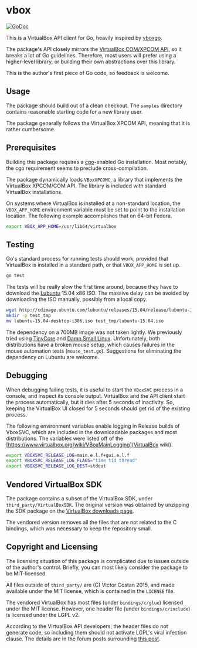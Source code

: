 # vbox

[![GoDoc](https://godoc.org/github.com/pwnall/vbox?status.svg)](https://godoc.org/github.com/pwnall/vbox)

This is a VirtualBox API client for Go, heavily inspired by
[vboxgo](https://github.com/th4t/vboxgo/).

The package's API closely mirrors the
[VirtualBox COM/XPCOM API](https://www.virtualbox.org/sdkref/), so it breaks a
lot of Go guidelines. Therefore, most users will prefer using a higher-level
library, or building their own abstractions over this library.

This is the author's first piece of Go code, so feedback is welcome.


## Usage

The package should build out of a clean checkout. The `samples` directory
contains reasonable starting code for a new library user.

The package generally follows the VirtualBox XPCOM API, meaning that it is
rather cumbersome.


## Prerequisites

Building this package requires a [cgo](https://golang.org/cmd/cgo)-enabled Go
installation. Most notably, the cgo requirement seems to preclude
cross-compilation.

The package dynamically loads `VBoxXPCOMC`, a library that implements the
VirtualBox XPCOM/COM API. The library is included with standard VirtualBox
installations.

On systems where VirtualBox is installed at a non-standard location, the
`VBOX_APP_HOME` environment variable must be set to point to the installation
location. The following example accomplishes that on 64-bit Fedora.

```bash
export VBOX_APP_HOME=/usr/lib64/virtualbox
```


## Testing

Go's standard process for running tests should work, provided that VirtualBox
is installed in a standard path, or that `VBOX_APP_HOME` is set up.

```bash
go test
```

The tests will be really slow the first time around, because they have to
download the [Lubuntu](http://lubuntu.net/) 15.04 x86 ISO. The massive delay
can be avoided by downloading the ISO manually, possibly from a local copy.

```bash
wget http://cdimage.ubuntu.com/lubuntu/releases/15.04/release/lubuntu-15.04-desktop-i386.iso
mkdir -p test_tmp
mv lubuntu-15.04-desktop-i386.iso test_tmp/lubuntu-15.04.iso
```

The dependency on a 700MB image was not taken lightly. We previously tried
using [TinyCore](http://en.wikipedia.org/wiki/Tiny_Core_Linux) and
[Damn Small Linux](http://www.damnsmalllinux.org/). Unfortunately, both
distributions have a broken mouse setup, which causes failures in the mouse
automation tests (`mouse_test.go`). Suggestions for eliminating the dependency
on Lubuntu are welcome.


## Debugging

When debugging failing tests, it is useful to start the `VBoxSVC` process in a
console, and inspect its console output. VirtualBox and the API client start
the process automatically, but it dies after 5 seconds of inactivity. So,
keeping the VirtualBox UI closed for 5 seconds should get rid of the existing
process.

The following environment variables enable logging in Release builds of
VboxSVC, which are included in the downloadable packages and most
distributions. The variables were listed off of the
[https://www.virtualbox.org/wiki/VBoxMainLogging](VirtualBox wiki).

```bash
export VBOXSVC_RELEASE_LOG=main.e.l.f+gui.e.l.f
export VBOXSVC_RELEASE_LOG_FLAGS="time tid thread"
export VBOXSVC_RELEASE_LOG_DEST=stdout
```


## Vendored VirtualBox SDK

The package contains a subset of the VirtualBox SDK, under
`third_party/VirtualBoxSDK`. The original version was obtained by unzipping the
SDK package on the
[VirtualBox downloads page](https://www.virtualbox.org/wiki/Downloads).

The vendored version removes all the files that are not related to the C
bindings, which was necessary to keep the repository small.


## Copyright and Licensing

The licensing situation of this package is complicated due to issues outside of
the author's control. Briefly, you can most likely consider the package to be
MIT-licensed.

All files outside of `third_party/` are (C) Victor Costan 2015, and made
available under the MIT license, which is contained in the `LICENSE` file.

The vendored VirtualBox has most files (under `bindings/c/glue`) licensed under
the MIT license. However, one header file (under `bindings/c/include`) is
licensed under the LGPL v2.

According to the VirtualBox API developers, the header files do not generate
code, so including them should not activate LGPL's viral infection clause.
The details are in the forum posts surrounding
[this post](https://forums.virtualbox.org/viewtopic.php?f=34&t=65063#p323121).
